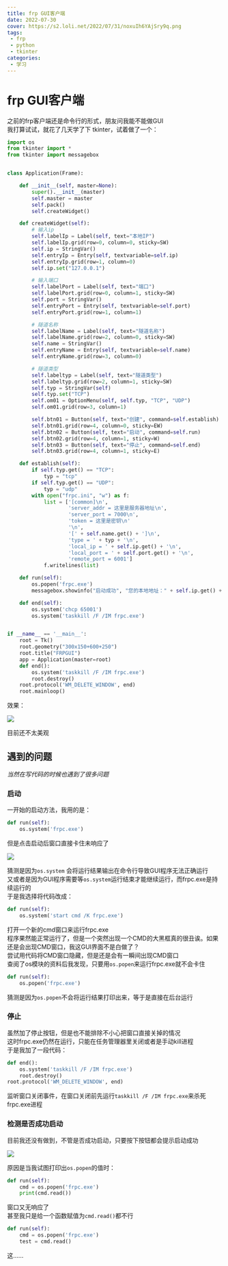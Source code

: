 ```yaml
---
title: frp GUI客户端
date: 2022-07-30
cover: https://s2.loli.net/2022/07/31/noxuIh6YAjSry9q.png
tags:
 - frp
 - python
 - tkinter
categories:
 - 学习
---
```


# frp GUI客户端

之前的frp客户端还是命令行的形式，朋友问我能不能做GUI<br>
我打算试试，就花了几天学了下 tkinter，试着做了一个：

```python
import os
from tkinter import *
from tkinter import messagebox


class Application(Frame):

    def __init__(self, master=None):
        super().__init__(master)
        self.master = master
        self.pack()
        self.createWidget()

    def createWidget(self):
        # 输入ip
        self.labelIp = Label(self, text="本地IP")
        self.labelIp.grid(row=0, column=0, sticky=SW)
        self.ip = StringVar()
        self.entryIp = Entry(self, textvariable=self.ip)
        self.entryIp.grid(row=1, column=0)
        self.ip.set("127.0.0.1")

        # 输入端口
        self.labelPort = Label(self, text="端口")
        self.labelPort.grid(row=0, column=1, sticky=SW)
        self.port = StringVar()
        self.entryPort = Entry(self, textvariable=self.port)
        self.entryPort.grid(row=1, column=1)

        # 隧道名称
        self.labelName = Label(self, text="隧道名称")
        self.labelName.grid(row=2, column=0, sticky=SW)
        self.name = StringVar()
        self.entryName = Entry(self, textvariable=self.name)
        self.entryName.grid(row=3, column=0)

        # 隧道类型
        self.labeltyp = Label(self, text="隧道类型")
        self.labeltyp.grid(row=2, column=1, sticky=SW)
        self.typ = StringVar(self)
        self.typ.set("TCP")
        self.om01 = OptionMenu(self, self.typ, "TCP", "UDP")
        self.om01.grid(row=3, column=1)

        self.btn01 = Button(self, text="创建", command=self.establish)
        self.btn01.grid(row=4, column=0, sticky=EW)
        self.btn02 = Button(self, text="启动", command=self.run)
        self.btn02.grid(row=4, column=1, sticky=W)
        self.btn03 = Button(self, text="停止", command=self.end)
        self.btn03.grid(row=4, column=1, sticky=E)

    def establish(self):
        if self.typ.get() == "TCP":
            typ = "tcp"
        if self.typ.get() == "UDP":
            typ = "udp"
        with open("frpc.ini", "w") as f:
            list = ['[common]\n',
                    'server_addr = 这里是服务器地址\n',
                    'server_port = 7000\n',
                    'token = 这里是密钥\n'
                    '\n',
                    '[' + self.name.get() + ']\n',
                    'type = ' + typ + '\n',
                    'local_ip = ' + self.ip.get() + '\n',
                    'local_port = ' + self.port.get() + '\n',
                    'remote_port = 6001']
            f.writelines(list)

    def run(self):
        os.popen('frpc.exe')
        messagebox.showinfo("启动成功", "您的本地地址：" + self.ip.get() + ":" + self.port.get() + "已映射到服务器地址：[这里是服务器地址]:6001")

    def end(self):
        os.system('chcp 65001')
        os.system('taskkill /F /IM frpc.exe')


if __name__ == '__main__':
    root = Tk()
    root.geometry("300x150+600+250")
    root.title("FRPGUI")
    app = Application(master=root)
    def end():
        os.system('taskkill /F /IM frpc.exe')
        root.destroy()
    root.protocol('WM_DELETE_WINDOW', end)
    root.mainloop()
```

效果：

![](https://s2.loli.net/2022/07/31/niYjMDRZvL3kSta.png)

目前还不太美观

## 遇到的问题

*当然在写代码的时候也遇到了很多问题*

### **启动**

一开始的启动方法，我用的是：

```python
def run(self):
    os.system('frpc.exe')
```

但是点击启动后窗口直接卡住未响应了

![](https://s2.loli.net/2022/07/31/BPTEXJmnkMF9IVW.png)

猜测是因为`os.system` 会将运行结果输出在命令行导致GUI程序无法正确运行<br>
又或者是因为GUI程序需要等`os.system`运行结束才能继续运行，而frpc.exe是持续运行的<br>
于是我选择将代码改成：

```python
def run(self):
    os.system('start cmd /K frpc.exe')
```

打开一个新的cmd窗口来运行frpc.exe<br>
程序果然能正常运行了，但是一个突然出现一个CMD的大黑框真的很丑诶。如果还是会出现CMD窗口，我这GUI界面不是白做了？<br>
尝试用代码将CMD窗口隐藏，但是还是会有一瞬间出现CMD窗口<br>
查阅了os模块的资料后我发现，只要用`os.popen`来运行frpc.exe就不会卡住<br>

```python
def run(self):
    os.popen('frpc.exe')
```

猜测是因为`os.popen`不会将运行结果打印出来，等于是直接在后台运行

### **停止**

虽然加了停止按钮，但是也不能排除不小心把窗口直接关掉的情况<br>
这时frpc.exe仍然在运行，只能在任务管理器里关闭或者是手动kill进程<br>
于是我加了一段代码：

```python
def end():
    os.system('taskkill /F /IM frpc.exe')
    root.destroy()
root.protocol('WM_DELETE_WINDOW', end)
```

监听窗口关闭事件，在窗口关闭前先运行`taskkill /F /IM frpc.exe`来杀死frpc.exe进程

### **检测是否成功启动**

目前我还没有做到，不管是否成功启动，只要按下按钮都会提示启动成功

![](https://s2.loli.net/2022/07/31/A5IrMakJ3HdVxbD.png)

原因是当我试图打印出`os.popen`的值时：

```python
def run(self):
    cmd = os.popen('frpc.exe')
    print(cmd.read())
```

窗口又无响应了<br>
甚至我只是给一个函数赋值为`cmd.read()`都不行

```python
def run(self):
    cmd = os.popen('frpc.exe')
    test = cmd.read()
```

这……
